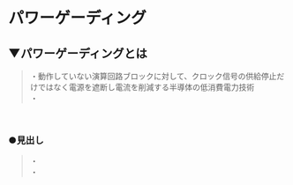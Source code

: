 # パワーゲーディング

## ▼パワーゲーディングとは
>・動作していない演算回路ブロックに対して、クロック信号の供給停止だけではなく電源を遮断し電流を削減する半導体の低消費電力技術<br>
>・<br>
<br>

### ●見出し
>・<br>
>・<br>
<br>
